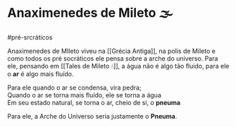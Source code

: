 # Anaximenedes de Mileto 🌫
#pré-srcráticos 

Anaximenedes de MIleto viveu na [[Grécia Antiga]], na polis de Mileto e como todos os pré socráticos ele pensa sobre a arche do universo. Para ele, pensando em [[Tales de Mileto 💧]], a água não é algo tão fluido, para ele o **ar** é algo mais fluído.

Para ele quando o ar se condensa, vira pedra;  
Quando o ar se torna mais fluído, ele se torna a água  
Em seu estado natural, se torna o ar, cheio de si, o **pneuma**

Para ele, a Arche do Universo seria justamente o **Pneuma**.
